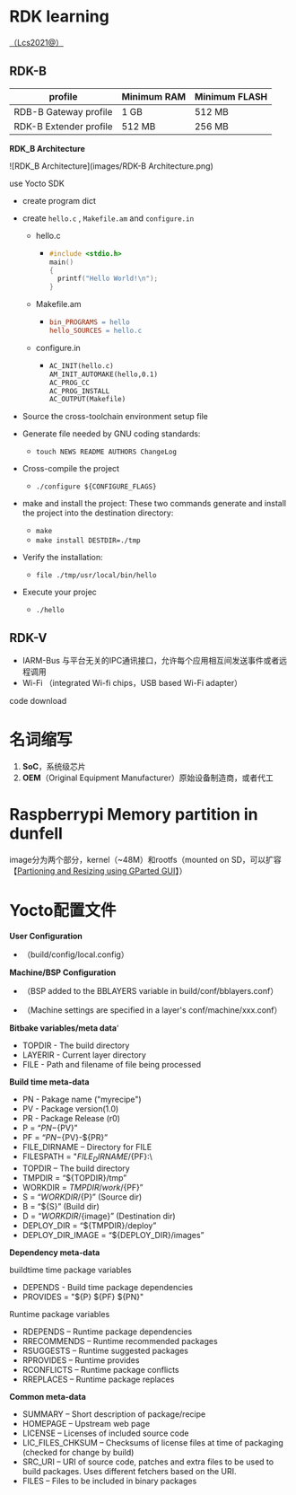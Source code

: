 # RDK  learning

<u>（Lcs2021@）</u>

## RDK-B

| profile                | Minimum  RAM | Minimum FLASH |
| ---------------------- | ------------ | ------------- |
| RDB-B Gateway profile  | 1 GB         | 512 MB        |
| RDK-B Extender profile | 512 MB       | 256 MB        |

**RDK_B Architecture**

  ![RDK_B Architecture](images/RDK-B Architecture.png)

use Yocto SDK

- create program dict

- create `hello.c` , `Makefile.am` and `configure.in`

  - hello.c

    - ```c
      #include <stdio.h>
      main()
      {
      	printf("Hello World!\n");
      }
      ```

  - Makefile.am

    - ```makefile
      bin_PROGRAMS = hello
      hello_SOURCES = hello.c
      ```

  - configure.in

    - ```txt
      AC_INIT(hello.c)
      AM_INIT_AUTOMAKE(hello,0.1)
      AC_PROG_CC
      AC_PROG_INSTALL
      AC_OUTPUT(Makefile)
      ```

- Source the cross-toolchain environment setup file

- Generate file needed by GNU coding standards:

  - `touch NEWS README AUTHORS ChangeLog`

- Cross-compile the project

  - `./configure ${CONFIGURE_FLAGS}`

- make and install the project: These two commands generate and install the project into the destination directory:

  - `make`
  - `make install DESTDIR=./tmp`

- Verify the installation:

  - `file ./tmp/usr/local/bin/hello`

- Execute your projec

  - `./hello`

## RDK-V

- IARM-Bus 与平台无关的IPC通讯接口，允许每个应用相互间发送事件或者远程调用
- Wi-Fi （integrated Wi-fi chips，USB based Wi-Fi adapter）

code download

# 名词缩写

1. **SoC**，系统级芯片
2. **OEM**（Original Equipment Manufacturer）原始设备制造商，或者代工



# Raspberrypi Memory partition in dunfell

image分为两个部分，kernel（~48M）和rootfs（mounted on SD，可以扩容【[Partioning and Resizing using GParted GUI](https://wiki.rdkcentral.com/display/RDK/Partioning+and+Resizing+using+GParted+GUI)】）

#  Yocto配置文件

**User Configuration** 

- （build/config/local.config）

**Machine/BSP Configuration** 

- （BSP added to the BBLAYERS variable in build/conf/bblayers.conf）

- （Machine settings are specified in a layer's conf/machine/xxx.conf）

**Bitbake variables/meta data**‘

- TOPDIR - The build directory
- LAYERIR - Current layer directory
- FILE - Path and filename of file being processed

**Build time meta-data**

- PN - Pakage name ("myrecipe")
- PV - Package version(1.0)
- PR - Package Release (r0)
- P = “${PN}-${PV}”
- PF = “${PN}-${PV}-${PR}”
- FILE_DIRNAME – Directory for FILE
- FILESPATH = "${FILE_DIRNAME}/${PF}:\
- TOPDIR – The build directory
- TMPDIR = “${TOPDIR}/tmp”
- WORKDIR = ${TMPDIR}/work/${PF}”
- S = “${WORKDIR}/${P}” (Source dir)
- B = “${S}” (Build dir)
- D = “${WORKDIR}/${image}” (Destination dir)
- DEPLOY_DIR = “${TMPDIR}/deploy”
- DEPLOY_DIR_IMAGE = “${DEPLOY_DIR}/images”

**Dependency meta-data**

buildtime time package variables

- DEPENDS - Build time package dependencies
- PROVIDES = "${P} ${PF} ${PN}"

Runtime package variables

- RDEPENDS – Runtime package dependencies
- RRECOMMENDS – Runtime recommended packages
- RSUGGESTS – Runtime suggested packages
- RPROVIDES – Runtime provides
- RCONFLICTS – Runtime package conflicts
- RREPLACES – Runtime package replaces

**Common meta-data**

- SUMMARY – Short description of package/recipe
- HOMEPAGE – Upstream web page
- LICENSE – Licenses of included source code
- LIC_FILES_CHKSUM – Checksums of license files at time of packaging (checked for change by build)
- SRC_URI – URI of source code, patches and extra files to be used to build packages. Uses different fetchers based on the URI.
- FILES – Files to be included in binary packages